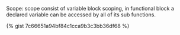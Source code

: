 Scope:
  scope consist of variable block scoping, in functional block a declared variable can be accessed by all of its sub functions.

{% gist 7c66651a94bf84c1cca9b3c3bb36df68 %}
